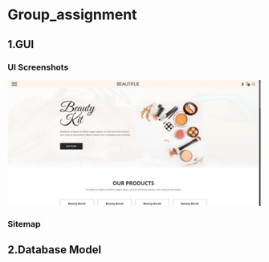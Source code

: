 # Group_assignment
## 1.GUI
### UI Screenshots
![Main Page 1](/images/Main_Page_1.png)
### Sitemap
## 2.Database Model

